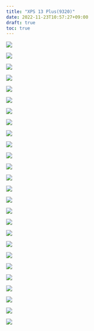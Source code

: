 ```yaml
---
title: "XPS 13 Plus(9320)"
date: 2022-11-23T10:57:27+09:00
draft: true
toc: true
---
```




![](https://user-images.githubusercontent.com/76581368/203480365-ae24b3e0-87de-4846-b089-35679b3a3172.jpg)

![](https://user-images.githubusercontent.com/76581368/203480371-62b20887-d65f-4185-aac3-66b67bb8edca.jpg)

![](https://user-images.githubusercontent.com/76581368/203480375-039e74ff-0c23-473c-b98e-a879a4587ea2.jpg)

![](https://user-images.githubusercontent.com/76581368/203480377-ef0cc98e-c40b-438b-938d-3453ec484dc2.jpg)

![](https://user-images.githubusercontent.com/76581368/203480380-ccf49a9d-c2a5-4b3c-9a78-6d2a8790a5e0.jpg)

![](https://user-images.githubusercontent.com/76581368/203480382-e06dfaeb-accb-4c3f-93c3-3bcb6f1d9089.jpg)


![](https://user-images.githubusercontent.com/76581368/203480390-d8e0742f-8a5d-4e7b-b4aa-5d79aae978cb.jpg)

![](https://user-images.githubusercontent.com/76581368/203480959-51ead7bc-168f-4f59-8f0a-55564c7051ae.jpg)

![](https://user-images.githubusercontent.com/76581368/203480964-30188643-082f-44f7-9ab8-636a8da49bec.jpg)

![](https://user-images.githubusercontent.com/76581368/203480966-ba89881c-fe3a-48a2-bb10-383985553fd4.jpg)

![](https://user-images.githubusercontent.com/76581368/203480968-ba2ccda8-73ac-40c0-992d-60cc9d9bac4d.jpg)

![](https://user-images.githubusercontent.com/76581368/203480970-6645bcdd-f9f6-47cd-b491-d4b774150070.jpg)

![](https://user-images.githubusercontent.com/76581368/203480974-25af049a-365b-42fa-b2ec-54b9b577a541.jpg)

![](https://user-images.githubusercontent.com/76581368/203481418-fa3cc699-4cb5-4f23-b964-f7c37d4d8dad.jpg)

![](https://user-images.githubusercontent.com/76581368/203481420-6652730d-065f-4db8-adc1-237fee19d678.jpg)

![](https://user-images.githubusercontent.com/76581368/203481421-a8b9d119-568a-45fb-a226-5802f1579266.jpg)

![](https://user-images.githubusercontent.com/76581368/203481424-282b6a0a-2656-4436-bcbe-5b3b661bcd7c.jpg)

![](https://user-images.githubusercontent.com/76581368/203481425-1553157f-98db-4dab-ad37-3a1f8fadb370.jpg)

![](https://user-images.githubusercontent.com/76581368/203481426-ae58b96b-f0e3-4e7a-b6a8-a1bb3e6c49a9.jpg)

![](https://user-images.githubusercontent.com/76581368/203481429-688505e3-aece-4430-b82f-92a4750a5861.jpg)

![](https://user-images.githubusercontent.com/76581368/203483482-77dd50a2-053a-43a5-b830-c6aace5d81e9.png)

![](https://user-images.githubusercontent.com/76581368/203483484-4f82002f-8569-49d6-a387-84d65557f75e.png)

![](https://user-images.githubusercontent.com/76581368/203483486-1baccac2-7755-4147-84d2-d138a6253fb5.png)

![](https://user-images.githubusercontent.com/76581368/203483488-23793d02-02bf-478e-b4ed-832382d99ed6.png)

![](https://user-images.githubusercontent.com/76581368/203483489-18481846-a696-4386-8b6c-bd243ac967f4.png)

![](https://user-images.githubusercontent.com/76581368/203483496-3cdb83b2-ec97-4971-abb7-168b43daee59.png)
